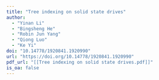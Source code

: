 ```yaml
---
title: "Tree indexing on solid state drives"
author:
  - "Yinan Li"
  - "Bingsheng He"
  - "Robin Jun Yang"
  - "Qiong Luo"
  - "Ke Yi"
doi: "10.14778/1920841.1920990"
url: "https://doi.org/10.14778/1920841.1920990"
pdf_url: "[[Tree indexing on solid state drives.pdf]]"
is_oa: false
---
```

